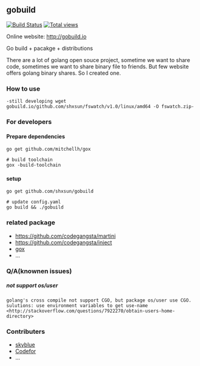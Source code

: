 ## gobuild
[![Build Status](https://drone.io/github.com/shxsun/gobuild/status.png)](https://drone.io/github.com/shxsun/gobuild/latest)
[![Total views](https://sourcegraph.com/api/repos/github.com/shxsun/gobuild/counters/views.png)](https://sourcegraph.com/github.com/shxsun/gobuild)

Online website: <http://gobuild.io>

Go build + pacakge + distributions

There are a lot of golang open souce project, sometime we want to share code, sometimes we want to share binary file to friends.
But few website offers golang binary shares. So I created one.

### How to use
	-still developing wget gobuild.io/github.com/shxsun/fswatch/v1.0/linux/amd64 -O fswatch.zip-

### For developers
#### Prepare dependencies
	go get github.com/mitchellh/gox
	
	# build toolchain
	gox -build-toolchain

#### setup
	go get github.com/shxsun/gobuild
	
	# update config.yaml
	go build && ./gobuild
	

### related package
* <https://github.com/codegangsta/martini>
* <https://github.com/codegangsta/inject>
* [gox](https://github.com/mitchellh/gox) 
* ...

### Q/A(knownen issues)
##### not support os/user

	golang's cross compile not support CGO, but package os/user use CGO.
	sulutions: use environment variables to get use-name <http://stackoverflow.com/questions/7922270/obtain-users-home-directory>

### Contributers
* [skyblue](https://github.com/shxsun)
* [Codefor](https://github.com/Codefor)
* ...
